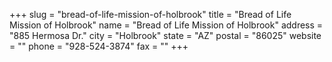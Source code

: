 +++
slug = "bread-of-life-mission-of-holbrook"
title = "Bread of Life Mission of Holbrook"
name = "Bread of Life Mission of Holbrook"
address = "885 Hermosa Dr."
city = "Holbrook"
state = "AZ"
postal = "86025"
website = ""
phone = "928-524-3874"
fax = ""
+++
